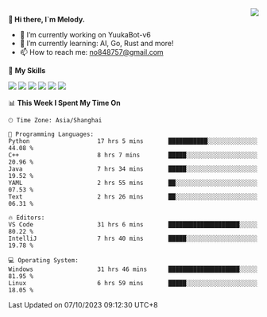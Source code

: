 <a href="#">
  <img align="right" src="https://github-readme-stats.vercel.app/api?username=melodyyuuka&count_private=true&show_icons=true" />
</a>

**👋 Hi there, I`m Melody.**

- 🔭 I’m currently working on YuukaBot-v6
- 🌱 I’m currently learning: AI, Go, Rust and more!
- 📫 How to reach me: no848757@gmail.com

🌟 **My Skills** 

![](https://img.shields.io/badge/-Python-3e74a2?style=flat-square&logo=Python&logoColor=fff)
![](https://img.shields.io/badge/-Java-007396?style=flat-square&logo=OpenJDK&logoColor=fff)
![](https://img.shields.io/badge/-Node.js-339933?style=flat-square&logo=Node.js&logoColor=fff)
![](https://img.shields.io/badge/-Git-f05032?style=flat-square&logo=git&logoColor=fff)
![](https://img.shields.io/badge/-PostgreSQL-4169e1?style=flat-square&logo=PostgreSQL&logoColor=fff)
![](https://img.shields.io/badge/-VSCode-007acc?style=flat-square&logo=Visual-Studio-Code&logoColor=fff)


<!--START_SECTION:waka-->
📊 **This Week I Spent My Time On** 

```text
🕑︎ Time Zone: Asia/Shanghai

💬 Programming Languages: 
Python                   17 hrs 5 mins       ███████████░░░░░░░░░░░░░░   44.08 % 
C++                      8 hrs 7 mins        █████░░░░░░░░░░░░░░░░░░░░   20.96 % 
Java                     7 hrs 34 mins       █████░░░░░░░░░░░░░░░░░░░░   19.52 % 
YAML                     2 hrs 55 mins       ██░░░░░░░░░░░░░░░░░░░░░░░   07.53 % 
Text                     2 hrs 26 mins       ██░░░░░░░░░░░░░░░░░░░░░░░   06.31 % 

🔥 Editors: 
VS Code                  31 hrs 6 mins       ████████████████████░░░░░   80.22 % 
IntelliJ                 7 hrs 40 mins       █████░░░░░░░░░░░░░░░░░░░░   19.78 % 

💻 Operating System: 
Windows                  31 hrs 46 mins      ████████████████████░░░░░   81.95 % 
Linux                    6 hrs 59 mins       █████░░░░░░░░░░░░░░░░░░░░   18.05 % 
```


 Last Updated on 07/10/2023 09:12:30 UTC+8
<!--END_SECTION:waka-->
